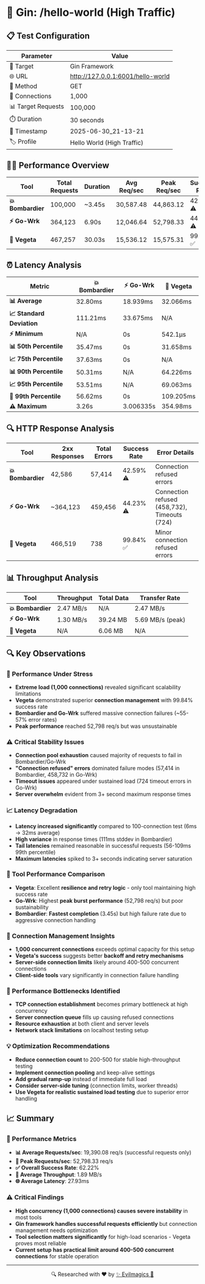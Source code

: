 # 🚀 Gin: /hello-world (High Traffic)

## 📋 Test Configuration
| Parameter | Value |
|-----------|-------|
| 🎯 Target | Gin Framework |
| 🌐 URL | http://127.0.0.1:6001/hello-world |
| 📡 Method | GET |
| 🔗 Connections | 1,000 |
| 📊 Target Requests | 100,000 |
| ⏱️ Duration | 30 seconds |
| 📅 Timestamp | 2025-06-30_21-13-21 |
| 🏷️ Profile | Hello World (High Traffic) |

## 🏃‍♂️ Performance Overview
| Tool | Total Requests | Duration | Avg Req/sec | Peak Req/sec | Success Rate |
|------|----------------|----------|-------------|--------------|--------------|
| **💥 Bombardier** | 100,000 | ~3.45s | 30,587.48 | 44,863.12 | 42.59% ⚠️ |
| **⚡ Go-Wrk** | 364,123 | 6.90s | 12,046.64 | 52,798.33 | 44.23% ⚠️ |
| **🌿 Vegeta** | 467,257 | 30.03s | 15,536.12 | 15,575.31 | 99.84% ✅ |

## ⏰ Latency Analysis
| Metric | 💥 Bombardier | ⚡ Go-Wrk | 🌿 Vegeta |
|--------|------------|---------|---------|
| **📊 Average** | 32.80ms | 18.939ms | 32.066ms |
| **📈 Standard Deviation** | 111.21ms | 33.675ms | N/A |
| **⚡ Minimum** | N/A | 0s | 542.1µs |
| **📊 50th Percentile** | 35.47ms | 0s | 31.658ms |
| **📈 75th Percentile** | 37.63ms | 0s | N/A |
| **📊 90th Percentile** | 50.31ms | N/A | 64.226ms |
| **📈 95th Percentile** | 53.51ms | N/A | 69.063ms |
| **🔺 99th Percentile** | 56.62ms | 0s | 109.205ms |
| **⚠️ Maximum** | 3.26s | 3.006335s | 354.98ms |

## 🔍 HTTP Response Analysis
| Tool | 2xx Responses | Total Errors | Success Rate | Error Details |
|------|---------------|--------------|--------------|---------------|
| **💥 Bombardier** | 42,586 | 57,414 | 42.59% ⚠️ | Connection refused errors |
| **⚡ Go-Wrk** | ~364,123 | 459,456 | 44.23% ⚠️ | Connection refused (458,732), Timeouts (724) |
| **🌿 Vegeta** | 466,519 | 738 | 99.84% ✅ | Minor connection refused errors |

## 📊 Throughput Analysis
| Tool | Throughput | Total Data | Transfer Rate |
|------|------------|------------|---------------|
| **💥 Bombardier** | 2.47 MB/s | N/A | 2.47 MB/s |
| **⚡ Go-Wrk** | 1.30 MB/s | 39.24 MB | 5.69 MB/s (peak) |
| **🌿 Vegeta** | N/A | 6.06 MB | N/A |

## 🔍 Key Observations

### 🎯 Performance Under Stress
- **Extreme load (1,000 connections)** revealed significant scalability limitations
- **Vegeta** demonstrated superior **connection management** with 99.84% success rate
- **Bombardier and Go-Wrk** suffered massive connection failures (~55-57% error rates)
- **Peak performance** reached 52,798 req/s but was unsustainable

### ⚠️ Critical Stability Issues
- **Connection pool exhaustion** caused majority of requests to fail in Bombardier/Go-Wrk
- **"Connection refused" errors** dominated failure modes (57,414 in Bombardier, 458,732 in Go-Wrk)
- **Timeout issues** appeared under sustained load (724 timeout errors in Go-Wrk)
- **Server overwhelm** evident from 3+ second maximum response times

### 📈 Latency Degradation
- **Latency increased significantly** compared to 100-connection test (6ms → 32ms average)
- **High variance** in response times (111ms stddev in Bombardier)
- **Tail latencies** remained reasonable in successful requests (56-109ms 99th percentile)
- **Maximum latencies** spiked to 3+ seconds indicating server saturation

### 🚀 Tool Performance Comparison
- **Vegeta**: Excellent **resilience and retry logic** - only tool maintaining high success rate
- **Go-Wrk**: Highest **peak burst performance** (52,798 req/s) but poor sustainability
- **Bombardier**: **Fastest completion** (3.45s) but high failure rate due to aggressive connection handling

### 🔧 Connection Management Insights
- **1,000 concurrent connections** exceeds optimal capacity for this setup
- **Vegeta's success** suggests better **backoff and retry mechanisms**
- **Server-side connection limits** likely around 400-500 concurrent connections
- **Client-side tools** vary significantly in connection failure handling

### 🎯 Performance Bottlenecks Identified
- **TCP connection establishment** becomes primary bottleneck at high concurrency
- **Server connection queue** fills up causing refused connections
- **Resource exhaustion** at both client and server levels
- **Network stack limitations** on localhost testing setup

### 💡 Optimization Recommendations
- **Reduce connection count** to 200-500 for stable high-throughput testing
- **Implement connection pooling** and keep-alive settings
- **Add gradual ramp-up** instead of immediate full load
- **Consider server-side tuning** (connection limits, worker threads)
- **Use Vegeta for realistic sustained load testing** due to superior error handling

## 📈 Summary
### 🎯 Performance Metrics
- **📊 Average Requests/sec**: 19,390.08 req/s (successful requests only)
- **🚀 Peak Requests/sec**: 52,798.33 req/s
- **✅ Overall Success Rate**: 62.22%
- **💨 Average Throughput**: 1.89 MB/s
- **🌐 Average Latency**: 27.93ms

### ⚠️ Critical Findings
- **High concurrency (1,000 connections) causes severe instability** in most tools
- **Gin framework handles successful requests efficiently** but connection management needs optimization
- **Tool selection matters significantly** for high-load scenarios - Vegeta proves most reliable
- **Current setup has practical limit around 400-500 concurrent connections** for stable operation

---
<div align="center">
🔍 Researched with ❤️ by <span><a href="https://github.com/evilmagics">✨ Evilmagics 🌟</a></span>
</div>
